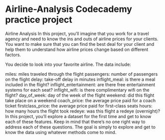 # Airline-Analysis Codecademy practice project

Airline Analysis
In this project, you’ll imagine that you work for a travel agency and need to know the ins and outs of airline prices for your clients. You want to make sure that you can find the best deal for your client and help them to understand how airline prices change based on different factors.

You decide to look into your favorite airline. The data include:

miles: miles traveled through the flight
passengers: number of passengers on the flight
delay: take-off delay in minutes
inflight_meal: is there a meal included in the flight?
inflight_entertainment: are there free entertainment systems for each seat?
inflight_wifi: is there complimentary wifi on the flight?
day_of_week: day of the week of the flight
weekend: did this flight take place on a weekend
coach_price: the average price paid for a coach ticket
firstclass_price: the average price paid for first-class seats
hours: how many hours the flight took
redeye: was this flight a redeye (overnight)?
In this project, you’ll explore a dataset for the first time and get to know each of these features. Keep in mind that there’s no one right way to address each of these questions. The goal is simply to explore and get to know the data using whatever methods come to mind.
